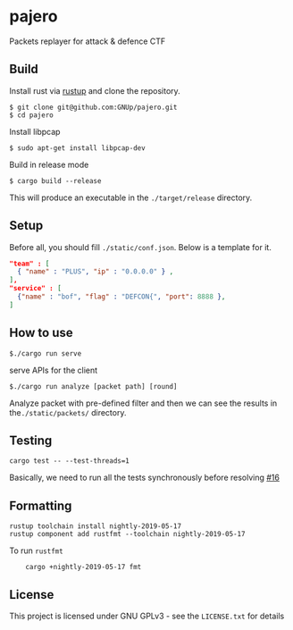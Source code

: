 # pajero

Packets replayer for attack &amp; defence CTF

## Build

Install rust via [rustup](https://rustup.rs/) and clone the repository.

```shell
$ git clone git@github.com:GNUp/pajero.git
$ cd pajero
```

Install libpcap

```shell
$ sudo apt-get install libpcap-dev
```

Build in release mode

```shell
$ cargo build --release
```

This will produce an executable in the `./target/release` directory.

## Setup

Before all, you should fill `./static/conf.json`. Below is a template for it.

```json
"team" : [
  { "name" : "PLUS", "ip" : "0.0.0.0" } , 
],
"service" : [
  {"name" : "bof", "flag" : "DEFCON{", "port": 8888 }, 
]
```

## How to use

```
$./cargo run serve
```

serve APIs for the client

```
$./cargo run analyze [packet path] [round]
```

Analyze packet with pre-defined filter and then we can see the results in the`./static/packets/` directory.

## Testing

```
cargo test -- --test-threads=1
```

Basically, we need to run all the tests synchronously before resolving [#16](https://github.com/GNUp/pajero/issues/26)

## Formatting

```
rustup toolchain install nightly-2019-05-17
rustup component add rustfmt --toolchain nightly-2019-05-17
```

To run `rustfmt`

```
    cargo +nightly-2019-05-17 fmt
```

## License

This project is licensed under GNU GPLv3 - see the `LICENSE.txt` for details
